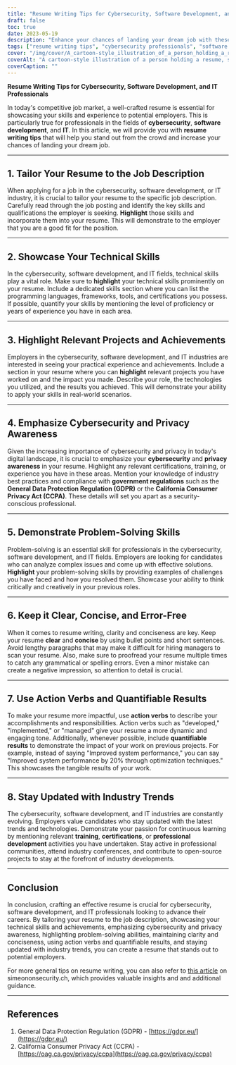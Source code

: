 ```yaml
---
title: "Resume Writing Tips for Cybersecurity, Software Development, and IT Professionals"
draft: false
toc: true
date: 2023-05-19
description: "Enhance your chances of landing your dream job with these expert resume writing tips for cybersecurity, software development, and IT professionals."
tags: ["resume writing tips", "cybersecurity professionals", "software development", "IT professionals", "job search", "career advice", "technical skills", "project highlights", "cybersecurity awareness", "problem-solving skills", "industry trends", "professional development", "GDPR compliance", "CCPA regulations", "job market", "resume optimization", "job application", "resume tips", "job-seeking strategies", "career advancement"]
cover: "/img/cover/A_cartoon-style_illustration_of_a_person_holding_a_resume.png"
coverAlt: "A cartoon-style illustration of a person holding a resume, surrounded by cybersecurity symbols and code snippets."
coverCaption: ""
---
```


**Resume Writing Tips for Cybersecurity, Software Development, and IT Professionals**

In today's competitive job market, a well-crafted resume is essential for showcasing your skills and experience to potential employers. This is particularly true for professionals in the fields of **cybersecurity**, **software development**, and **IT**. In this article, we will provide you with **resume writing tips** that will help you stand out from the crowd and increase your chances of landing your dream job.

______

## 1. Tailor Your Resume to the Job Description

When applying for a job in the cybersecurity, software development, or IT industry, it is crucial to tailor your resume to the specific job description. Carefully read through the job posting and identify the key skills and qualifications the employer is seeking. **Highlight** those skills and incorporate them into your resume. This will demonstrate to the employer that you are a good fit for the position.

______

## 2. Showcase Your Technical Skills

In the cybersecurity, software development, and IT fields, technical skills play a vital role. Make sure to **highlight** your technical skills prominently on your resume. Include a dedicated skills section where you can list the programming languages, frameworks, tools, and certifications you possess. If possible, quantify your skills by mentioning the level of proficiency or years of experience you have in each area.

______

## 3. Highlight Relevant Projects and Achievements

Employers in the cybersecurity, software development, and IT industries are interested in seeing your practical experience and achievements. Include a section in your resume where you can **highlight** relevant projects you have worked on and the impact you made. Describe your role, the technologies you utilized, and the results you achieved. This will demonstrate your ability to apply your skills in real-world scenarios.

______

## 4. Emphasize Cybersecurity and Privacy Awareness

Given the increasing importance of cybersecurity and privacy in today's digital landscape, it is crucial to emphasize your **cybersecurity** and **privacy awareness** in your resume. Highlight any relevant certifications, training, or experience you have in these areas. Mention your knowledge of industry best practices and compliance with **government regulations** such as the **General Data Protection Regulation (GDPR)** or the **California Consumer Privacy Act (CCPA)**. These details will set you apart as a security-conscious professional.

______

## 5. Demonstrate Problem-Solving Skills

Problem-solving is an essential skill for professionals in the cybersecurity, software development, and IT fields. Employers are looking for candidates who can analyze complex issues and come up with effective solutions. **Highlight** your problem-solving skills by providing examples of challenges you have faced and how you resolved them. Showcase your ability to think critically and creatively in your previous roles.

______

## 6. Keep it Clear, Concise, and Error-Free

When it comes to resume writing, clarity and conciseness are key. Keep your resume **clear** and **concise** by using bullet points and short sentences. Avoid lengthy paragraphs that may make it difficult for hiring managers to scan your resume. Also, make sure to proofread your resume multiple times to catch any grammatical or spelling errors. Even a minor mistake can create a negative impression, so attention to detail is crucial.

______

## 7. Use Action Verbs and Quantifiable Results

To make your resume more impactful, use **action verbs** to describe your accomplishments and responsibilities. Action verbs such as "developed," "implemented," or "managed" give your resume a more dynamic and engaging tone. Additionally, whenever possible, include **quantifiable results** to demonstrate the impact of your work on previous projects. For example, instead of saying "Improved system performance," you can say "Improved system performance by 20% through optimization techniques." This showcases the tangible results of your work.

______

## 8. Stay Updated with Industry Trends

The cybersecurity, software development, and IT industries are constantly evolving. Employers value candidates who stay updated with the latest trends and technologies. Demonstrate your passion for continuous learning by mentioning relevant **training**, **certifications**, or **professional development** activities you have undertaken. Stay active in professional communities, attend industry conferences, and contribute to open-source projects to stay at the forefront of industry developments.

______

## Conclusion

In conclusion, crafting an effective resume is crucial for cybersecurity, software development, and IT professionals looking to advance their careers. By tailoring your resume to the job description, showcasing your technical skills and achievements, emphasizing cybersecurity and privacy awareness, highlighting problem-solving abilities, maintaining clarity and conciseness, using action verbs and quantifiable results, and staying updated with industry trends, you can create a resume that stands out to potential employers.

For more general tips on resume writing, you can also refer to [this article](https://simeononsecurity.ch/other/tips-for-writing-a-great-resume/) on simeononsecurity.ch, which provides valuable insights and and additional guidance.

______

## References

1. General Data Protection Regulation (GDPR) - [https://gdpr.eu/](https://gdpr.eu/)
2. California Consumer Privacy Act (CCPA) - [https://oag.ca.gov/privacy/ccpa](https://oag.ca.gov/privacy/ccpa)



